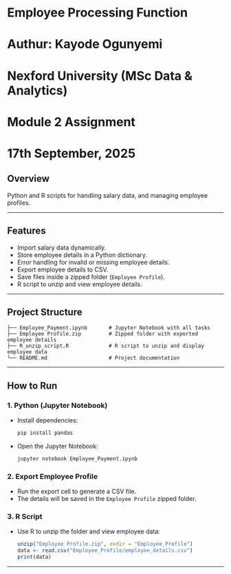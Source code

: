 # Employee Processing Function
# Authur: Kayode Ogunyemi 
# Nexford University (MSc Data & Analytics)
# Module 2 Assignment 
# 17th September, 2025



## Overview
Python and R scripts for handling salary data, and managing employee profiles.

---

## Features
- Import salary data dynamically.
- Store employee details in a Python dictionary.
- Error handling for invalid or missing employee details.
- Export employee details to CSV.
- Save files inside a zipped folder (`Employee Profile`).
- R script to unzip and view employee details.

---

## Project Structure
```
├── Employee_Payment.ipynb       # Jupyter Notebook with all tasks
├── Employee Profile.zip         # Zipped folder with exported employee details
├── R_unzip_script.R             # R script to unzip and display employee data
└── README.md                    # Project documentation
```

---

## How to Run

### 1. Python (Jupyter Notebook)
- Install dependencies:
  ```bash
  pip install pandas
  ```
- Open the Jupyter Notebook:
  ```bash
  jupyter notebook Employee_Payment.ipynb
  ```

### 2. Export Employee Profile
- Run the export cell to generate a CSV file.
- The details will be saved in the `Employee Profile` zipped folder.

### 3. R Script
- Use R to unzip the folder and view employee data:
  ```R
  unzip("Employee Profile.zip", exdir = "Employee_Profile")
  data <- read.csv("Employee_Profile/employee_details.csv")
  print(data)
  ```

---
